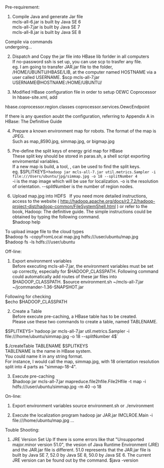 Pre-requirement:

1) Compile Java and generate Jar file  
mcls-all-6.jar is built by Java SE 6  
mcls-all-7.jar is built by Java SE 7  
mcls-all-8.jar is built by Java SE 8  

Compile via commands  
undergoing...  

2) Dispatch and Copy the jar file into HBase lib forlder in all computers  
If no-password ssh is set up, you can use scp to trasfer any file.  
eg. I am going to transfer JAR.jar file to the folder, /HOME/UBUNTU/HBASE/LIB, at the computer named HOSTNAME via a user called USERNAME.
$scp mcls-all-7.jar USERNAME@HOSTNAME:/HOME/UBUNTU/

3) Modified HBase configuration file in order to setup OEWC Coprocessor  
In hbase-site.xml, add  
<property>  
    <name>hbase.coprocessor.region.classes</name>  
    <value>coprocessor.services.OewcEndpoint</value>  
</property>  
  
If there is any question aoubt the configuration, referring to Appendix A in HBase: The Definitive Guide  
  
4) Prepare a known environment map for robots. The format of the map is JPEG.  
Such as map_8590.jpg, simmap.jpg, or bigmap.jpg  
  
5) Pre-define the split keys of energy grid map for HBase  
These split key should be stored in paras.sh, a shell script exporting enviromental variables.  
If a new map is build, a tool, , can be used to find the split keys.  
eg.
$SPLITKEYS=`hadoop jar mcls-all-7.jar util.metrics.Sampler -i file:///Users/ubuntu/jpg/simmap.jpg -o 18 --splitNumber 4`  
-i is the map image which will be use for localization.
-o is the resolution of orientation.
--splitNumber is the number of region nodes.
  
6) Upload map.jpg into HDFS  
If you need more detailed instructions, access to the website ( http://hadoop.apache.org/docs/r2.7.2/hadoop-project-dist/hadoop-common/FileSystemShell.html ) or refer to the book, Hadoop: The definitive guide.
The simple instructions could be obtained by typing the following command.  
$hadoop help  

To upload image file to the cloud types  
$hadoop fs -copyFromLocal map.jpg hdfs:///user/ubuntu/map.jpg  
$hadoop fs -ls hdfs:///user/ubuntu

Off-line:  
  
1) Export environment variables  
Before executing mcls-all-7.jar, the environment variables must be set up correctly, especially for $HADOOP_CLASSPATH.
Following command could automatically add routes of these jar files into $HADOOP_CLASSPATH. 
$source environment.sh ~/mcls-all-7.jar ~/jcommander-1.36-SNAPSHOT.jar 
  
Following for checking  
$echo $HADOOP_CLASSPATH  
  
2) Create a Table  
Before execute pre-caching, a HBase table has to be created.  
Please use these two commands to create a table, named TABLENAME.  

$SPLITKEYS=`hadoop jar mcls-all-7.jar util.metrics.Sampler -i file:///home/ubuntu/simmap.jpg -o 18 --splitNumber 4$`
  
$./createTable TABLENAME $SPLITKEYS  
TABLENAME is the name in HBase system.  
You could name it in any string format.  
For instance, I would call the map, simmap.jpg, with 18 orientation resolution split into 4 parts as "simmap-18-4".  
  
3) Execute pre-caching  
$hadoop jar mcls-all-7.jar mapreduce.file2hfile.File2Hfile -t map -i hdfs:///user/ubuntu/simmap.jpg -m 40 -o 18

On-line:

1) Export environment variables
source environment.sh
or
./environment

2) Execute the localization program
hadoop jar JAR.jar IMCLROE.Main -i file:///home/ubuntu/map.jpg ...


Touble Shooting:
1) JRE Version Set Up
If there is some errors like that "Unsupported major.minor version 51.0", the vesion of Java Runtime Environment (JRE) and the JAR.jar file is different.
51.0 represents that the JAR.jar file is built by Java SE 7, 52.0 by Java SE 8, 50.0 by Java SE 6.
The current JRE version can be found out by the command.
$java -version

